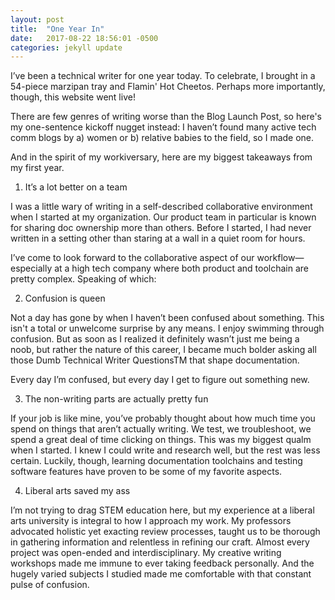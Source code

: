 ```yaml
---
layout: post
title:  "One Year In"
date:   2017-08-22 18:56:01 -0500
categories: jekyll update
---
```

I’ve been a technical writer for one year today. To celebrate, I brought in a 54-piece marzipan tray and Flamin' Hot Cheetos. Perhaps more importantly, though, this website went live!

There are few genres of writing worse than the Blog Launch Post, so here's my one-sentence kickoff nugget instead:  I haven’t found many active tech comm blogs by a) women or b) relative babies to the field, so I made one.

And in the spirit of my workiversary, here are my biggest takeaways from my first year.


1. It’s a lot better on a team

I was a little wary of writing in a self-described collaborative environment when I started at my organization. Our product team in particular is known for sharing doc ownership more than others. Before I started, I had never written in a setting other than staring at a wall in a quiet room for hours.

I’ve come to look forward to the collaborative aspect of our workflow—especially at a high tech company where both product and toolchain are pretty complex. Speaking of which:


2. Confusion is queen

Not a day has gone by when I haven’t been confused about something. This isn't a total or unwelcome surprise by any means. I enjoy swimming through confusion. But as soon as I realized it definitely wasn’t just me being a noob, but rather the nature of this career, I became much bolder asking all those Dumb Technical Writer QuestionsTM  that shape documentation.

Every day I’m confused, but every day I get to figure out something new.


3. The non-writing parts are actually pretty fun

If your job is like mine, you’ve probably thought about how much time you spend on things that aren’t actually writing. We test, we troubleshoot, we spend a great deal of time clicking on things. This was my biggest qualm when I started. I knew I could write and research well, but the rest was less certain. Luckily, though, learning documentation toolchains and testing software features have proven to be some of my favorite aspects.

4. Liberal arts saved my ass

I’m not trying to drag STEM education here, but my experience at a liberal arts university is integral to how I approach my work. My professors advocated holistic yet exacting review processes, taught us to be thorough in gathering information and relentless in refining our craft. Almost every project was open-ended and interdisciplinary. My creative writing workshops made me immune to ever taking feedback personally. And the hugely varied subjects I studied made me comfortable with that constant pulse of confusion.
